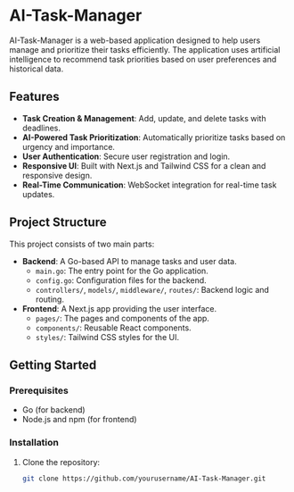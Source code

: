 # AI-Task-Manager

AI-Task-Manager is a web-based application designed to help users manage and prioritize their tasks efficiently. The application uses artificial intelligence to recommend task priorities based on user preferences and historical data.

## Features

- **Task Creation & Management**: Add, update, and delete tasks with deadlines.
- **AI-Powered Task Prioritization**: Automatically prioritize tasks based on urgency and importance.
- **User Authentication**: Secure user registration and login.
- **Responsive UI**: Built with Next.js and Tailwind CSS for a clean and responsive design.
- **Real-Time Communication**: WebSocket integration for real-time task updates.

## Project Structure

This project consists of two main parts:
- **Backend**: A Go-based API to manage tasks and user data.
  - `main.go`: The entry point for the Go application.
  - `config.go`: Configuration files for the backend.
  - `controllers/`, `models/`, `middleware/`, `routes/`: Backend logic and routing.
- **Frontend**: A Next.js app providing the user interface.
  - `pages/`: The pages and components of the app.
  - `components/`: Reusable React components.
  - `styles/`: Tailwind CSS styles for the UI.

## Getting Started

### Prerequisites

- Go (for backend)
- Node.js and npm (for frontend)

### Installation

1. Clone the repository:
   ```bash
   git clone https://github.com/yourusername/AI-Task-Manager.git
